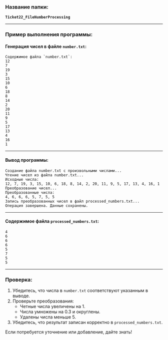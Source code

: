 ### Название папки:
**`Ticket22_FileNumberProcessing`**

---

### Пример выполнения программы:

#### **Генерация чисел в файле `number.txt`:**
```
Содержимое файла `number.txt`:
12
7
19
3
15
10
6
18
8
14
2
20
11
9
5
17
13
4
16
1
```

---

#### **Вывод программы:**
```
Создание файла number.txt с произвольными числами...
Чтение чисел из файла number.txt...
Исходные числа:
12, 7, 19, 3, 15, 10, 6, 18, 8, 14, 2, 20, 11, 9, 5, 17, 13, 4, 16, 1
Преобразование чисел...
Преобразованные числа:
4, 6, 6, 6, 5, 7, 5, 5
Запись преобразованных чисел в файл processed_numbers.txt...
Операция завершена. Данные сохранены.
```

---

#### **Содержимое файла `processed_numbers.txt`:**
```
4
6
6
6
5
7
5
5
```

---

### Проверка:
1. Убедитесь, что числа в `number.txt` соответствуют указанным в выводе.
2. Проверьте преобразования:
    - Четные числа увеличены на 1.
    - Числа умножены на 0.3 и округлены.
    - Удалены числа меньше 5.
3. Убедитесь, что результат записан корректно в `processed_numbers.txt`.

Если потребуется уточнение или добавление, дайте знать!